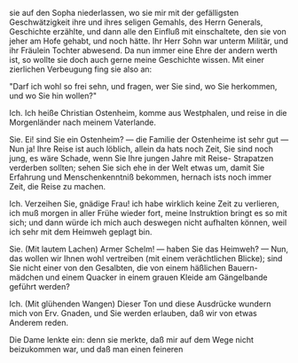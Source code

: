 <a name="84"></a>

sie auf den Sopha niederlassen, wo sie mir mit der gefälligsten
Geschwätzigkeit ihre und ihres seligen Gemahls, des
Herrn Generals, Geschichte erzählte, und dann alle den Einfluß
mit einschaltete, den sie von jeher am Hofe gehabt, und
noch hätte. Ihr Herr Sohn war unterm Militär, und ihr
Fräulein Tochter abwesend. Da nun immer eine Ehre der
andern werth ist, so wollte sie doch auch gerne meine Geschichte 
wissen. Mit einer zierlichen Verbeugung fing sie
also an:

"Darf ich wohl so frei sehn, und fragen, wer Sie sind,
wo Sie herkommen, und wo Sie hin wollen?"

Ich. Ich heiße Christian Ostenheim, komme aus
Westphalen, und reise in die Morgenländer nach meinem
Vaterlande.

Sie. Ei! sind Sie ein Ostenheim? — die Familie
der Ostenheime ist sehr gut — Nun ja! Ihre Reise ist
auch löblich, allein da hats noch Zeit, Sie sind noch jung,
es wäre Schade, wenn Sie Ihre jungen Jahre mit Reise-
Strapatzen verderben sollten; sehen Sie sich ehe in der Welt
etwas um, damit Sie Erfahrung und Menschenkenntniß
bekommen, hernach ists noch immer Zeit, die Reise zu machen.

Ich. Verzeihen Sie, gnädige Frau! ich habe wirklich
keine Zeit zu verlieren, ich muß morgen in aller Frühe wieder 
fort, meine Instruktion bringt es so mit sich; und dann
würde ich mich auch deswegen nicht aufhalten können, weil
ich sehr mit dem Heimweh geplagt bin.

Sie. (Mit lautem Lachen) Armer Schelm! — haben
Sie das Heimweh? — Nun, das wollen wir Ihnen wohl
vertreiben (mit einem verächtlichen Blicke); sind Sie nicht
einer von den Gesalbten, die von einem häßlichen Bauern-
mädchen und einem Quacker in einem grauen Kleide am
Gängelbande geführt werden?

Ich. (Mit glühenden Wangen) Dieser Ton und diese
Ausdrücke wundern mich von Erv. Gnaden, und Sie werden
erlauben, daß wir von etwas Anderem reden.

Die Dame lenkte ein: denn sie merkte, daß mir auf dem
Wege nicht beizukommen war, und daß man einen feineren

